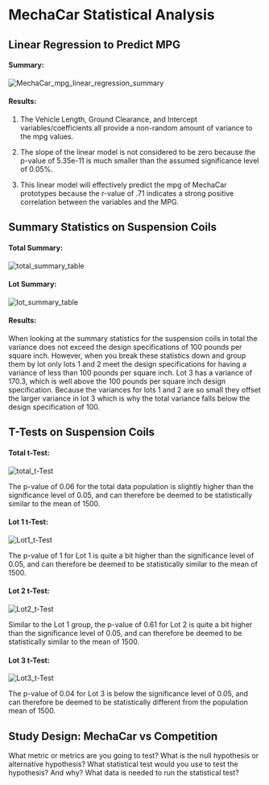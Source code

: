 # MechaCar Statistical Analysis

## Linear Regression to Predict MPG
#### **Summary:**

![MechaCar_mpg_linear_regression_summary](https://user-images.githubusercontent.com/90863226/148660153-2de50ba6-e58a-45ee-b83c-2e37906f3a88.png)

#### **Results:**

1. The Vehicle Length, Ground Clearance, and Intercept variables/coefficients all provide a non-random amount of variance to the mpg values.

2. The slope of the linear model is not considered to be zero because the p-value of 5.35e-11 is much smaller than the assumed significance level of 0.05%.

3. This linear model will effectively predict the mpg of MechaCar prototypes because the r-value of .71 indicates a strong positive correlation between the variables and the MPG.


## Summary Statistics on Suspension Coils
#### **Total Summary:**
![total_summary_table](https://user-images.githubusercontent.com/90863226/148662079-488e91e4-c128-4257-a058-eb62f2590efe.png)

#### **Lot Summary:**
![lot_summary_table](https://user-images.githubusercontent.com/90863226/148662080-5861781e-a32b-406e-933f-284c0c241474.png)

#### **Results:**

When looking at the summary statistics for the suspension coils in total the variance does not exceed the design specifications of 100 pounds per square inch. However, when you break these statistics down and group them by lot only lots 1 and 2 meet the design specifications for having a variance of less than 100 pounds per square inch.  Lot 3 has a variance of 170.3, which is well above the 100 pounds per square inch design specification. Because the variances for lots 1 and 2 are so small they offset the larger variance in lot 3 which is why the total variance falls below the design specification of 100.


## T-Tests on Suspension Coils
#### **Total t-Test:**

![total_t-Test](https://user-images.githubusercontent.com/90863226/148694852-e9d48fde-0ff6-40b8-8fa9-3467f8a43a8e.png)

The p-value of 0.06 for the total data population is slightly higher than the significance level of 0.05, and can therefore be deemed to be statistically similar to the mean of 1500.

#### **Lot 1 t-Test:**

![Lot1_t-Test](https://user-images.githubusercontent.com/90863226/148694858-0ede1a27-b0d5-4541-95a0-8284e0494202.png)

The p-value of 1 for Lot 1 is quite a bit higher than the significance level of 0.05, and can therefore be deemed to be statistically similar to the mean of 1500.

#### **Lot 2 t-Test:**

![Lot2_t-Test](https://user-images.githubusercontent.com/90863226/148694873-e65f602e-a935-4c8f-8632-259c65d12994.png)

Similar to the Lot 1 group, the p-value of 0.61 for Lot 2 is quite a bit higher than the significance level of 0.05, and can therefore be deemed to be statistically similar to the mean of 1500.

#### **Lot 3 t-Test:**

![Lot3_t-Test](https://user-images.githubusercontent.com/90863226/148694882-4bb27703-4873-46e4-befd-c3710ba3df1a.png)

The p-value of 0.04 for Lot 3 is below the significance level of 0.05, and can therefore be deemed to be statistically different from the population mean of 1500.


## Study Design: MechaCar vs Competition
What metric or metrics are you going to test?
What is the null hypothesis or alternative hypothesis?
What statistical test would you use to test the hypothesis? And why?
What data is needed to run the statistical test?
